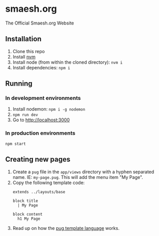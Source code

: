 # smaesh.org
The Official Smaesh.org Website

## Installation
1. Clone this repo
1. Install [nvm](https://github.com/creationix/nvm#installation)
1. Install node (from within the cloned directory): `nvm i`
1. Install dependencies: `npm i`

## Running
### In development environments
1. Install nodemon: `npm i -g nodemon`
1. `npm run dev`
1. Go to [http://localhost:3000]()

### In production environments
```
npm start
```

## Creating new pages
1. Create a `pug` file in the `app/views` directory with a hyphen separated name. IE: `my-page.pug`. This will add the menu item "My Page".
1. Copy the following template code:
    ```pug
    extends ../layouts/base

    block title
      | My Page

    block content
      h1 My Page
    ```
1. Read up on how the [pug template language](http://jade-lang.com/reference/) works.
